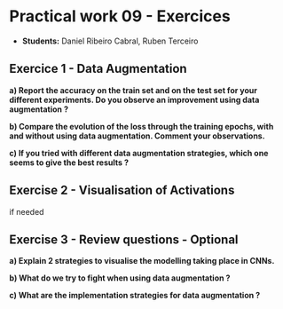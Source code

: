 # Practical work 09 - Exercices

- **Students:** Daniel Ribeiro Cabral, Ruben Terceiro

## Exercice 1 - Data Augmentation

**a) Report the accuracy on the train set and on the test set for your different experiments.  Do you observe an improvement using data augmentation ?**

**b) Compare the evolution of the loss through the training epochs, with and without using data augmentation. Comment your observations.**

**c) If you tried with different data augmentation strategies, which one seems to give the best results ?**

## Exercise 2 - Visualisation of Activations

if needed

## Exercise 3 - Review questions - Optional

**a) Explain 2 strategies to visualise the modelling taking place in CNNs.**

**b) What do we try to fight when using data augmentation ?**

**c) What are the implementation strategies for data augmentation ?**


